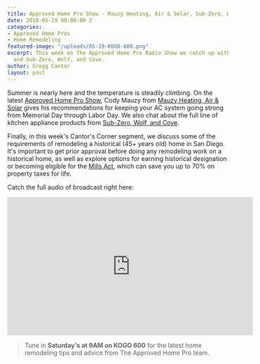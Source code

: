 ```yaml
---
title: Approved Home Pro Show - Mauzy Heating, Air & Solar, Sub-Zero, Wolf, and Cove
date: 2018-05-19 00:00:00 Z
categories:
- Approved Home Pros
- Home Remodeling
featured-image: "/uploads/05-19-KOGO-600.png"
excerpt: This week on The Approved Home Pro Radio Show we catch up with Mauzy HVAC
  and Sub-Zero, Wolf, and Cove.
author: Gregg Cantor
layout: post
---
```


Summer is nearly here and the temperature is steadily climbing. On the latest [Approved Home Pro Show](https://www.sandiegoapprovedhomepros.com/blog/the-approved-home-pro-radio-show-mauzy-heating-air-sub-zero-wolf-cove/), Cody Mauzy from [Mauzy Heating, Air & Solar](https://www.mauzy.com/) gives his recommendations for keeping your AC system going strong from Memorial Day through Labor Day. We also chat about the full line of kitchen appliance products from [Sub-Zero, Wolf, and Cove](http://www.subzero-wolf.com/).

Finally, in this week's Cantor's Corner segment, we discuss some of the requirements of remodeling a historical (45+ years old) home in San Diego. It's important to get prior approval before doing any remodeling work on a historical home, as well as explore options for earning historical designation or becoming eligible for the [Mills Act](https://www.sandiego.gov/development-services/historical/faq/millsact), which can save you up to 70% on property taxes for life.

Catch the full audio of broadcast right here:

<div class="flex-video">
  <iframe width="560" height="315" src="https://www.youtube.com/embed/tUfiSp1yHoc?rel=0&amp;showinfo=0" frameborder="0" allow="autoplay; encrypted-media" allowfullscreen></iframe>
</div>

> Tune in **Saturday's at 9AM on KOGO 600** for the latest home remodeling tips and advice from The Approved Home Pro team.
